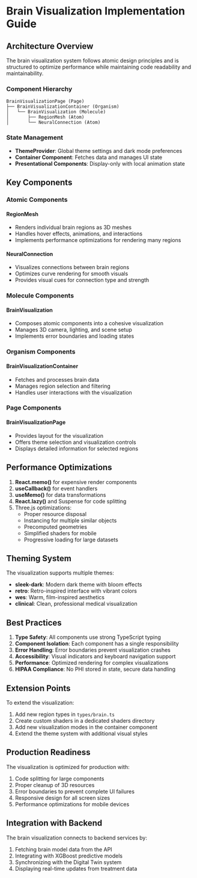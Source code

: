 # Brain Visualization Implementation Guide

## Architecture Overview

The brain visualization system follows atomic design principles and is structured to optimize performance while maintaining code readability and maintainability.

### Component Hierarchy

```
BrainVisualizationPage (Page)
├── BrainVisualizationContainer (Organism)
│   └── BrainVisualization (Molecule)
│       ├── RegionMesh (Atom)
│       └── NeuralConnection (Atom)
```

### State Management

- **ThemeProvider**: Global theme settings and dark mode preferences
- **Container Component**: Fetches data and manages UI state
- **Presentational Components**: Display-only with local animation state

## Key Components

### Atomic Components

#### RegionMesh
- Renders individual brain regions as 3D meshes
- Handles hover effects, animations, and interactions
- Implements performance optimizations for rendering many regions

#### NeuralConnection
- Visualizes connections between brain regions
- Optimizes curve rendering for smooth visuals
- Provides visual cues for connection type and strength

### Molecule Components

#### BrainVisualization
- Composes atomic components into a cohesive visualization
- Manages 3D camera, lighting, and scene setup
- Implements error boundaries and loading states

### Organism Components

#### BrainVisualizationContainer
- Fetches and processes brain data
- Manages region selection and filtering
- Handles user interactions with the visualization

### Page Components

#### BrainVisualizationPage
- Provides layout for the visualization
- Offers theme selection and visualization controls
- Displays detailed information for selected regions

## Performance Optimizations

1. **React.memo()** for expensive render components
2. **useCallback()** for event handlers
3. **useMemo()** for data transformations
4. **React.lazy()** and Suspense for code splitting
5. Three.js optimizations:
   - Proper resource disposal
   - Instancing for multiple similar objects
   - Precomputed geometries
   - Simplified shaders for mobile
   - Progressive loading for large datasets

## Theming System

The visualization supports multiple themes:

- **sleek-dark**: Modern dark theme with bloom effects
- **retro**: Retro-inspired interface with vibrant colors
- **wes**: Warm, film-inspired aesthetics
- **clinical**: Clean, professional medical visualization

## Best Practices

1. **Type Safety**: All components use strong TypeScript typing
2. **Component Isolation**: Each component has a single responsibility
3. **Error Handling**: Error boundaries prevent visualization crashes
4. **Accessibility**: Visual indicators and keyboard navigation support
5. **Performance**: Optimized rendering for complex visualizations
6. **HIPAA Compliance**: No PHI stored in state, secure data handling

## Extension Points

To extend the visualization:

1. Add new region types in `types/brain.ts`
2. Create custom shaders in a dedicated shaders directory
3. Add new visualization modes in the container component
4. Extend the theme system with additional visual styles

## Production Readiness

The visualization is optimized for production with:

1. Code splitting for large components
2. Proper cleanup of 3D resources
3. Error boundaries to prevent complete UI failures
4. Responsive design for all screen sizes
5. Performance optimizations for mobile devices

## Integration with Backend

The brain visualization connects to backend services by:

1. Fetching brain model data from the API
2. Integrating with XGBoost predictive models
3. Synchronizing with the Digital Twin system
4. Displaying real-time updates from treatment data